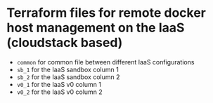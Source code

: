 # Terraform files for remote docker host management on the IaaS (cloudstack based)

- ```common``` for common file between different IaaS configurations
- ```sb_1``` for the IaaS sandbox column 1
- ```sb_2``` for the IaaS sandbox column 2
- ```v0_1``` for the IaaS v0 column 1
- ```v0_2``` for the IaaS v0 column 2
